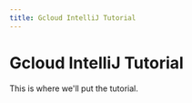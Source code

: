 ```yaml
---
title: Gcloud IntelliJ Tutorial
---
```


# Gcloud IntelliJ Tutorial

This is where we'll put the tutorial.
